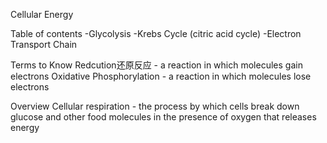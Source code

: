 Cellular Energy

Table of contents
    -Glycolysis
    -Krebs Cycle (citric acid cycle)
    -Electron Transport Chain

Terms to Know
    Redcution还原反应 - a reaction in which molecules gain electrons
    Oxidative Phosphorylation - a reaction in which molecules lose electrons
    
Overview
    Cellular respiration - the process by which cells break down glucose and other food molecules in the presence of oxygen that releases energy


